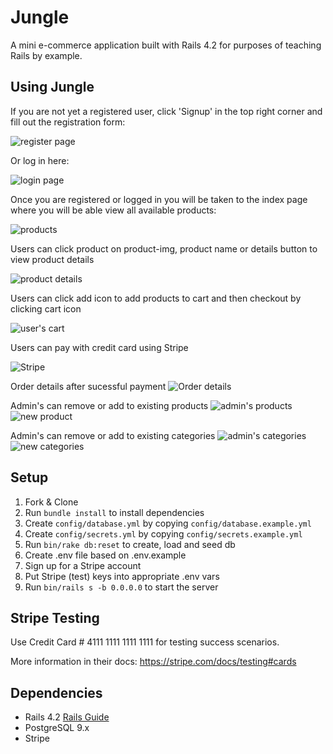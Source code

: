 # Jungle

A mini e-commerce application built with Rails 4.2 for purposes of teaching Rails by example.

## Using Jungle

If you are not yet a registered user, click 'Signup' in the top right corner and fill out the registration form:

![register page](/docs/registration.png)

Or log in here:

![login page](/docs/login.png)

Once you are registered or logged in you will be taken to the index page where you will be able view all available products:

![products](/docs/index.png)

Users can click product on product-img, product name or details button to view product details

![product details](/docs/product-details.png)

Users can click add icon to add products to cart and then checkout by clicking cart icon

![user's cart](/docs/cart.png)

Users can pay with credit card using Stripe

![Stripe](/docs/stripe.png)

Order details after sucessful payment
![Order details](/docs/order-details.png)

Admin's can remove or add to existing products
![admin's products](/docs/admin-products.png)
![new product](/docs/admin-new-products.png)

Admin's can remove or add to existing categories
![admin's categories](/docs/admin-cat.png)
![new categories](/docs/admin-new-cat.png)

## Setup

1. Fork & Clone
2. Run `bundle install` to install dependencies
3. Create `config/database.yml` by copying `config/database.example.yml`
4. Create `config/secrets.yml` by copying `config/secrets.example.yml`
5. Run `bin/rake db:reset` to create, load and seed db
6. Create .env file based on .env.example
7. Sign up for a Stripe account
8. Put Stripe (test) keys into appropriate .env vars
9. Run `bin/rails s -b 0.0.0.0` to start the server

## Stripe Testing

Use Credit Card # 4111 1111 1111 1111 for testing success scenarios.

More information in their docs: <https://stripe.com/docs/testing#cards>

## Dependencies

* Rails 4.2 [Rails Guide](http://guides.rubyonrails.org/v4.2/)
* PostgreSQL 9.x
* Stripe

